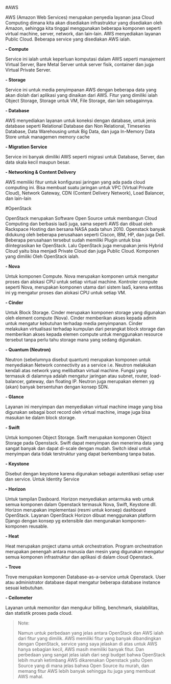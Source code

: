 #AWS

AWS (Amazon Web Services) merupakan penyedia layanan jasa Cloud Computing dimana kita akan disediakan infrastruktur
yang disediakan oleh Amazon, sehingga kita tinggal menggunakan beberapa komponen seperti virtual machine, server, network, dan lain-lain.
AWS menyediakan layanan Public Cloud. Beberapa service yang disediakan AWS ialah.

**- Compute**

Service ini ialah untuk keperluan komputasi dalam AWS seperti manajement Virtual Server, Bare Metal Server untuk server fisik,
container dan juga Virtual Private Server.

**- Storage**

Service ini untuk media penyimpanan AWS dengan beberapa data yang akan diolah dari aplikasi yang dinaikan dari AWS.
Fitur yang dimiliki ialah Object Storage, Storage untuk VM, File Storage, dan lain sebagainnya.

**- Database**

AWS menyediakan layanan untuk koneksi dengan database, untuk jenis database seperti Relational Database dan Non Relational,
Timeseries Database, Data Warehousing untuk Big Data, dan juga In-Memory Data Store untuk managemen memory cache

**- Migration Service**

Service ini banyak dimiliki AWS seperti migrasi untuk Database, Server, dan data skala kecil maupun besar.

**- Networking & Content Delivery**

AWS memiliki fitur untuk konfigurasi jaringan yang ada pada cloud computing ini. Bisa membuat suatu jaringan untuk 
VPC (Virtual Private Cloud), Network Gateway, CDN (Content Delivery Network), Load Balancer, dan lain-lain



#OpenStack

OpenStack merupakan Software Open Source untuk membangun Cloud Computing dan berbasis IaaS juga, sama seperti AWS dan dibuat oleh
Rackspace Hosting dan bersana NASA pada tahun 2010. Openstack banyak didukung oleh beberapa perusahaan seperti Ciscon,
IBM, HP, dan juga Dell. Beberapa perusahaan tersebut sudah memiliki Plugin untuk bisa diintegrasikan ke OpenStack. Lalu OpenStack juga
merupakan jenis Hybrid Cloud yaitu bisa menjadi Private Cloud dan juga Public Cloud. Komponen yang dimiliki Oleh OpenStack ialah.

**- Nova**

Untuk komponen Compute. Nova merupakan komponen untuk mengatur proses dan alokasi CPU untuk 
setiap virtual machine. Kontroler compute seperti Nova, merupakan komponen utama dari 
sistem IaaS, karena entitas ini yg mengatur proses dan alokasi CPU untuk setiap VM.


**- Cinder**

Untuk Block Storage. Cinder merupakan komponen storage yang digunakan oleh element 
compute (Nova). Cinder memberikan akses kepada admin untuk mengatur kebutuhan terhadap 
media penyimpanan. Cinder melakukan virtualisasi terhadap kumpulan dari perangkat block 
storage dan memberikan akses kepada elemen compute untuk menggunakan resource tersebut 
tanpa perlu tahu storage mana yang sedang digunakan.


**- Quantum (Neutron)**

Neutron (sebelumnya disebut quantum) merupakan komponen untuk menyediakan Network 
connectivity as a service i.e. Neutron melakukan kendali atas network yang melibatkan 
virtual machine. Fungsi yang termasuk di dalamnya adalah mengatur jaringan atau 
subnet, router, load-balancer, gateway, dan floating IP. Neutron juga merupakan 
elemen yg (akan) banyak bersentuhan dengan konsep SDN.

**- Glance**

Layanan ini menyimpan dan menyediakan virtual machine image yang bisa 
digunakan sebagai boot record oleh virtual machine, image juga bisa masukan ke dalam block storage.

**- Swift**

Untuk komponen Object Storage. Swift merupakan komponen Object Storage pada Openstack. Swift dapat menyimpan 
dan menerima data yang sangat banyak dan dapat di-scale dengan mudah. Switch ideal untuk menyimpan 
data tidak terstruktur yang dapat berkembang tanpa batas.

**- Keystone**

Disebut dengan keystone karena digunakan sebagai autentikasi setiap user dan service. Untuk Identity Service

**- Horizon**

Untuk tampilan Dasboard. Horizon menyediakan antarmuka web untuk semua komponen dalam Openstack termasuk 
Nova, Swift, Keystone dll. Horizon merupakan implementasi (resmi untuk konsep) dashboard OpenStack. 
Layanan OpenStack Horizon dibuat menggunakan platform Django dengan konsep yg extensible dan mengunakan komponen-komponen reusable.

**- Heat**

Heat merupakan project utama untuk orchestration. Program orchestration merupakan penengah antara 
manusia dan mesin yang digunakan mengatur semua komponen infrastruktur dan aplikasi di dalam cloud Openstack.

**- Trove**

Trove merupakan komponen Database-as-a-service untuk Openstack. User atau administrator 
database dapat mengatur beberapa database instance sesuai kebutuhan.

**- Ceilometer**

Layanan untuk memonitor dan mengukur billing, benchmark, skalabilitas, dan statistik proses pada cloud.

>Note:
>
>Namun untuk perbedaan yang jelas antara OpenStack dan AWS ialah dari fitur yang dimilik. AWS memiliki fitur yang banyak
>dibandingkan dengan OpenStack, service yang saya jelaskan di atas untuk AWS hanya sebagian kecil, AWS masih memiliki banyak
>fitur. Dan perbedaan yang sangat jelas ialah dari segi budget bahwa OpenStack lebih murah ketimbang AWS dikarenakan Openstack
>yaitu Open Source yang di mana jelas bahwa Open Source itu murah, dan memang fitur AWS lebih banyak sehingga itu juga yang membuat
>AWS mahal.
